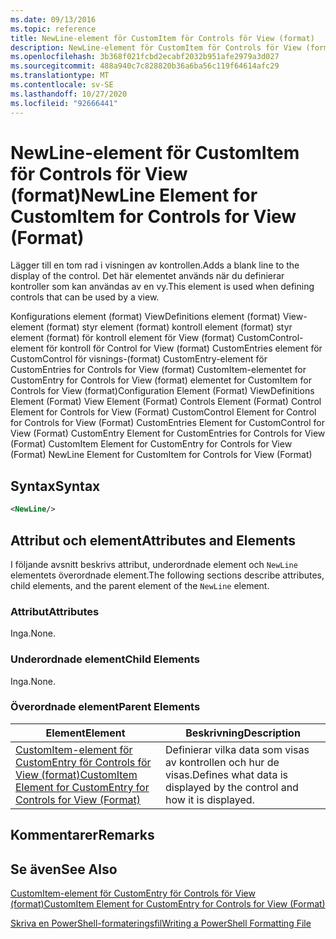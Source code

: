 ```yaml
---
ms.date: 09/13/2016
ms.topic: reference
title: NewLine-element för CustomItem för Controls för View (format)
description: NewLine-element för CustomItem för Controls för View (format)
ms.openlocfilehash: 3b368f021fcbd2ecabf2032b951afe2979a3d027
ms.sourcegitcommit: 488a940c7c828820b36a6ba56c119f64614afc29
ms.translationtype: MT
ms.contentlocale: sv-SE
ms.lasthandoff: 10/27/2020
ms.locfileid: "92666441"
---
```

# <a name="newline-element-for-customitem-for-controls-for-view-format"></a><span data-ttu-id="4920e-103">NewLine-element för CustomItem för Controls för View (format)</span><span class="sxs-lookup"><span data-stu-id="4920e-103">NewLine Element for CustomItem for Controls for View (Format)</span></span>

<span data-ttu-id="4920e-104">Lägger till en tom rad i visningen av kontrollen.</span><span class="sxs-lookup"><span data-stu-id="4920e-104">Adds a blank line to the display of the control.</span></span> <span data-ttu-id="4920e-105">Det här elementet används när du definierar kontroller som kan användas av en vy.</span><span class="sxs-lookup"><span data-stu-id="4920e-105">This element is used when defining controls that can be used by a view.</span></span>

<span data-ttu-id="4920e-106">Konfigurations element (format) ViewDefinitions element (format) View-element (format) styr element (format) kontroll element (format) styr element (format) för kontroll element för View (format) CustomControl-element för kontroll för Control for View (format) CustomEntries element för CustomControl för visnings-(format) CustomEntry-element för CustomEntries for Controls for View (format) CustomItem-elementet for CustomEntry for Controls for View (format) elementet for CustomItem for Controls for View (format)</span><span class="sxs-lookup"><span data-stu-id="4920e-106">Configuration Element (Format) ViewDefinitions Element (Format) View Element (Format) Controls Element (Format) Control Element for Controls for View (Format) CustomControl Element for Control for Controls for View (Format) CustomEntries Element for CustomControl for View (Format) CustomEntry Element for CustomEntries for Controls for View (Format) CustomItem Element for CustomEntry for Controls for View (Format) NewLine Element for CustomItem for Controls for View (Format)</span></span>

## <a name="syntax"></a><span data-ttu-id="4920e-107">Syntax</span><span class="sxs-lookup"><span data-stu-id="4920e-107">Syntax</span></span>

```xml
<NewLine/>
```

## <a name="attributes-and-elements"></a><span data-ttu-id="4920e-108">Attribut och element</span><span class="sxs-lookup"><span data-stu-id="4920e-108">Attributes and Elements</span></span>

<span data-ttu-id="4920e-109">I följande avsnitt beskrivs attribut, underordnade element och `NewLine` elementets överordnade element.</span><span class="sxs-lookup"><span data-stu-id="4920e-109">The following sections describe attributes, child elements, and the parent element of the `NewLine` element.</span></span>

### <a name="attributes"></a><span data-ttu-id="4920e-110">Attribut</span><span class="sxs-lookup"><span data-stu-id="4920e-110">Attributes</span></span>

<span data-ttu-id="4920e-111">Inga.</span><span class="sxs-lookup"><span data-stu-id="4920e-111">None.</span></span>

### <a name="child-elements"></a><span data-ttu-id="4920e-112">Underordnade element</span><span class="sxs-lookup"><span data-stu-id="4920e-112">Child Elements</span></span>

<span data-ttu-id="4920e-113">Inga.</span><span class="sxs-lookup"><span data-stu-id="4920e-113">None.</span></span>

### <a name="parent-elements"></a><span data-ttu-id="4920e-114">Överordnade element</span><span class="sxs-lookup"><span data-stu-id="4920e-114">Parent Elements</span></span>

|<span data-ttu-id="4920e-115">Element</span><span class="sxs-lookup"><span data-stu-id="4920e-115">Element</span></span>|<span data-ttu-id="4920e-116">Beskrivning</span><span class="sxs-lookup"><span data-stu-id="4920e-116">Description</span></span>|
|-------------|-----------------|
|[<span data-ttu-id="4920e-117">CustomItem-element för CustomEntry för Controls för View (format)</span><span class="sxs-lookup"><span data-stu-id="4920e-117">CustomItem Element for CustomEntry for Controls for View (Format)</span></span>](./customitem-element-for-customentry-for-controls-for-view-format.md)|<span data-ttu-id="4920e-118">Definierar vilka data som visas av kontrollen och hur de visas.</span><span class="sxs-lookup"><span data-stu-id="4920e-118">Defines what data is displayed by the control and how it is displayed.</span></span>|

## <a name="remarks"></a><span data-ttu-id="4920e-119">Kommentarer</span><span class="sxs-lookup"><span data-stu-id="4920e-119">Remarks</span></span>

## <a name="see-also"></a><span data-ttu-id="4920e-120">Se även</span><span class="sxs-lookup"><span data-stu-id="4920e-120">See Also</span></span>

[<span data-ttu-id="4920e-121">CustomItem-element för CustomEntry för Controls för View (format)</span><span class="sxs-lookup"><span data-stu-id="4920e-121">CustomItem Element for CustomEntry for Controls for View (Format)</span></span>](./customitem-element-for-customentry-for-controls-for-view-format.md)

[<span data-ttu-id="4920e-122">Skriva en PowerShell-formateringsfil</span><span class="sxs-lookup"><span data-stu-id="4920e-122">Writing a PowerShell Formatting File</span></span>](./writing-a-powershell-formatting-file.md)
